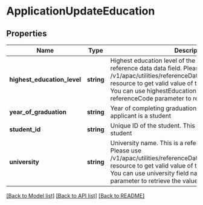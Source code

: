 # ApplicationUpdateEducation

## Properties
Name | Type | Description | Notes
------------ | ------------- | ------------- | -------------
**highest_education_level** | **string** | Highest education level of the applicant. This is a reference data data field. Please use /v1/apac/utilities/referenceData/{highestEducationLevel} resource to get valid value of this field with description. You can use highestEducationLevel field name as the referenceCode parameter to retrieve the values. | [optional] 
**year_of_graduation** | **string** | Year of completing graduation. This is required if applicant is a student | [optional] 
**student_id** | **string** | Unique ID of the student. This is required if applicant is a student | [optional] 
**university** | **string** | University name. This is a reference data data field. Please use /v1/apac/utilities/referenceData/{universityCode} resource to get valid value of this field with description. You can use university field name as the referenceCode parameter to retrieve the values. | [optional] 

[[Back to Model list]](../../README.md#documentation-for-models) [[Back to API list]](../../README.md#documentation-for-api-endpoints) [[Back to README]](../../README.md)

